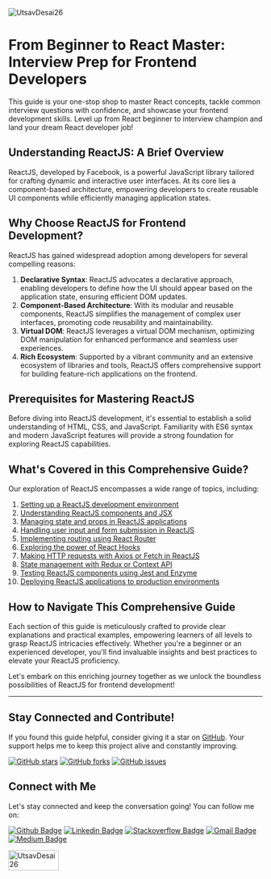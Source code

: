 ![UtsavDesai26](https://github.com/UtsavDesai26/react-interview-prep/assets/80502799/07f8817f-f0e1-4ce6-8f54-20e133465292)

# From Beginner to React Master: Interview Prep for Frontend Developers

This guide is your one-stop shop to master React concepts, tackle common interview questions with confidence, and showcase your frontend development skills. Level up from React beginner to interview champion and land your dream React developer job!

## Understanding ReactJS: A Brief Overview

ReactJS, developed by Facebook, is a powerful JavaScript library tailored for crafting dynamic and interactive user interfaces. At its core lies a component-based architecture, empowering developers to create reusable UI components while efficiently managing application states.

## Why Choose ReactJS for Frontend Development?

ReactJS has gained widespread adoption among developers for several compelling reasons:

1. **Declarative Syntax**: ReactJS advocates a declarative approach, enabling developers to define how the UI should appear based on the application state, ensuring efficient DOM updates.
2. **Component-Based Architecture**: With its modular and reusable components, ReactJS simplifies the management of complex user interfaces, promoting code reusability and maintainability.
3. **Virtual DOM**: ReactJS leverages a virtual DOM mechanism, optimizing DOM manipulation for enhanced performance and seamless user experiences.
4. **Rich Ecosystem**: Supported by a vibrant community and an extensive ecosystem of libraries and tools, ReactJS offers comprehensive support for building feature-rich applications on the frontend.

## Prerequisites for Mastering ReactJS

Before diving into ReactJS development, it's essential to establish a solid understanding of HTML, CSS, and JavaScript. Familiarity with ES6 syntax and modern JavaScript features will provide a strong foundation for exploring ReactJS capabilities.

## What's Covered in this Comprehensive Guide?

Our exploration of ReactJS encompasses a wide range of topics, including:

1. [Setting up a ReactJS development environment](setup.md)
2. [Understanding ReactJS components and JSX](introduction.md)
3. [Managing state and props in ReactJS applications](basic.md)
4. [Handling user input and form submission in ReactJS](handleform.md)
5. [Implementing routing using React Router](routing.md)
6. [Exploring the power of React Hooks](hooks.md)
7. [Making HTTP requests with Axios or Fetch in ReactJS](handleapi.md)
8. [State management with Redux or Context API](state-management.md)
9. [Testing ReactJS components using Jest and Enzyme](testing.md)
10. [Deploying ReactJS applications to production environments](deployment.md)

## How to Navigate This Comprehensive Guide

Each section of this guide is meticulously crafted to provide clear explanations and practical examples, empowering learners of all levels to grasp ReactJS intricacies effectively. Whether you're a beginner or an experienced developer, you'll find invaluable insights and best practices to elevate your ReactJS proficiency.

Let's embark on this enriching journey together as we unlock the boundless possibilities of ReactJS for frontend development!

---

## Stay Connected and Contribute!

If you found this guide helpful, consider giving it a star on [GitHub](https://github.com/UtsavDesai26/react-interview-prep). Your support helps me to keep this project alive and constantly improving.

[![GitHub stars](https://img.shields.io/github/stars/UtsavDesai26/react-interview-prep?style=social)](https://github.com/UtsavDesai26/react-interview-prep)
[![GitHub forks](https://img.shields.io/github/forks/UtsavDesai26/react-interview-prep?style=social)](https://github.com/UtsavDesai26/react-interview-prep/fork)
[![GitHub issues](https://img.shields.io/github/issues/UtsavDesai26/react-interview-prep)](https://github.com/UtsavDesai26/react-interview-prep/issues)

## Connect with Me

Let's stay connected and keep the conversation going! You can follow me on:

[![Github Badge](http://img.shields.io/badge/-Github-black?style=flat-square&logo=github&link=https://github.com/UtsavSoftrefineTech)](https://github.com/UtsavSoftrefineTech)
[![Linkedin Badge](https://img.shields.io/badge/-LinkedIn-blue?style=flat-square&logo=Linkedin&logoColor=white&link=https://www.linkedin.com/in/utsavdesai26/)](https://www.linkedin.com/in/utsavdesai26/)
[![Stackoverflow Badge](https://img.shields.io/badge/-Stack%20overflow-FE7A16?style=flat-square&logo=stack-overflow&logoColor=white&link=https://stackoverflow.com/users/22878781/utsav-desai)](https://stackoverflow.com/users/22878781/utsav-desai)
[![Gmail Badge](https://img.shields.io/badge/-Gmail-d14836?style=flat-square&logo=Gmail&logoColor=white&link=mailto:desaiutsav26@gmail.com)](mailto:desaiutsav26@gmail.com)
[![Medium Badge](https://img.shields.io/badge/-Medium-black?style=flat-square&logo=medium&link=https://medium.com/@utsavdesai26)](https://medium.com/@utsavdesai26)

<a href="setup.html">
    <img src="https://img.shields.io/badge/-Next-black?style=flat-circle&logo=left&logoColor=white" alt="UtsavDesai26" height="40" width="100" object-fit="cover">
</a>
